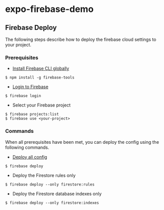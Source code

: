 # expo-firebase-demo

## Firebase Deploy

The following steps describe how to deploy the firebase cloud settings to your project.

### Prerequisites

- [Install Firebase CLI globally](https://firebase.google.com/docs/cli#setup_update_cli)
```
$ npm install -g firebase-tools
```

- [Login to Firebase](https://firebase.google.com/docs/cli#sign-in-test-cli)
```
$ firebase login
```

- Select your Firebase project
```
$ firebase projects:list
$ firebase use <your-project>
```

### Commands

When all prerequisites have been met, you can deploy the config using the following commands.

- [Deploy all config](https://firebase.google.com/docs/cli#deployment)
```
$ firebase deploy
```

- Deploy the Firestore rules only
```
$ firebase deploy --only firestore:rules
```

- Deploy the Firestore database indexes only
```
$ firebase deploy --only firestore:indexes
```
